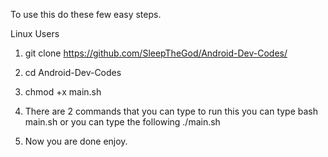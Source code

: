 To use this do these few easy steps.

Linux Users



1. git clone https://github.com/SleepTheGod/Android-Dev-Codes/

2. cd Android-Dev-Codes

3. chmod +x main.sh

4. There are 2 commands that you can type to run this you can type bash main.sh or you can type the following ./main.sh

5. Now you are done enjoy.
